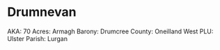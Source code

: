 # Drumnevan

AKA: 70
Acres: Armagh
Barony: Drumcree
County: Oneilland West
PLU: Ulster
Parish: Lurgan
